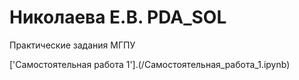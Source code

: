 # Николаева Е.В. PDA_SOL
Практические задания МГПУ

['Самостоятельная работа 1'].(/Самостоятельная_работа_1.ipynb)
